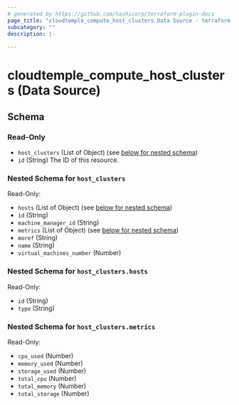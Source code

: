 ```yaml
---
# generated by https://github.com/hashicorp/terraform-plugin-docs
page_title: "cloudtemple_compute_host_clusters Data Source - terraform-provider-cloudtemple"
subcategory: ""
description: |-
  
---
```


# cloudtemple_compute_host_clusters (Data Source)





<!-- schema generated by tfplugindocs -->
## Schema

### Read-Only

- `host_clusters` (List of Object) (see [below for nested schema](#nestedatt--host_clusters))
- `id` (String) The ID of this resource.

<a id="nestedatt--host_clusters"></a>
### Nested Schema for `host_clusters`

Read-Only:

- `hosts` (List of Object) (see [below for nested schema](#nestedobjatt--host_clusters--hosts))
- `id` (String)
- `machine_manager_id` (String)
- `metrics` (List of Object) (see [below for nested schema](#nestedobjatt--host_clusters--metrics))
- `moref` (String)
- `name` (String)
- `virtual_machines_number` (Number)

<a id="nestedobjatt--host_clusters--hosts"></a>
### Nested Schema for `host_clusters.hosts`

Read-Only:

- `id` (String)
- `type` (String)


<a id="nestedobjatt--host_clusters--metrics"></a>
### Nested Schema for `host_clusters.metrics`

Read-Only:

- `cpu_used` (Number)
- `memory_used` (Number)
- `storage_used` (Number)
- `total_cpu` (Number)
- `total_memory` (Number)
- `total_storage` (Number)



